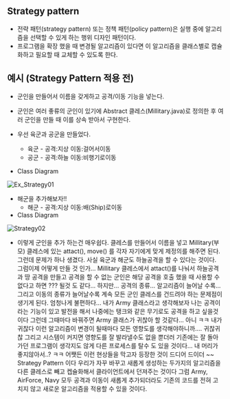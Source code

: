 ## Strategy pattern

- 전략 패턴(strategy pattern) 또는 정책 패턴(policy pattern)은 실행 중에 알고리즘을 선택할 수 있게 하는 행위 디자인 패턴이다.
- 프로그램을 확장 했을 때 변경될 알고리즘이 있다면 이 알고리즘을 클래스별로 캡슐화하고 필요할 때 교체할 수 있도록 한다.

## 예시 (Strategy Pattern 적용 전)

- 군인을 만들어서 이름을 갖게하고 공격/이동 기능을 넣는다.
- 군인은 여러 좋류의 군인이 있기에 Abstract 클레스(Millitary.java)로 정의한 후 여러 군인을 만들 때 이를 상속 받아서 구현한다.
- 우선 육군과 공군을 만들었다.
  - 육군 - 공격:지상  이동:걸어서이동    
  - 공군 - 공격:하늘  이동:비행기로이동    

- Class Diagram

![Ex_Strategy01](https://user-images.githubusercontent.com/31425312/59021442-c4c8cd00-8886-11e9-811b-e2395937ac67.PNG)

- 해군을 추가해보자!!
  - 해군 - 공격:지상  이동:배(Ship)로이동
- Class Diagram

![Strategy02](https://user-images.githubusercontent.com/31425312/59023090-fee79e00-8889-11e9-98c6-22790021ba2e.PNG)

- 이렇게 군인을 추가 하는건 매우쉽다. 클레스를 만들어서 이름을 넣고 Millitary(부모) 클레스에 있는 attact(), move() 를 각자 자기에게 맞게 제정의를 해주면 된다.
  그런데 문제가 하나 생겼다. 사실 육군과 해군도 하늘공격을 할 수 있다는 것이다.   그럼이제 어떻게 만들 것 인가... Millitary 클레스에서 attact()를 나눠서 하늘공격과
  땅 공격을 만들고 공격을 할 수 없는 군인은 해당 공격을 호출 했을 때 사용할 수 없다고 하면 ??? 될것 도 같다... 하지만... 공격의 종류... 알고리즘이 늘어날 수록...
  그리고 이동의 종류가 늘어날수록 계속 모든 군인 클레스를 건드려야 하는 문제점이 생기게 된다.  엄청나게 불편하다...
  내가 Army 클래스라고 생각해보자 나는 공격이라는 기능이 있고 발전을 해서 나중에는 탱크와 같은 무기로도 공격을 하고 싶을것이다 그런데 그때마다 바꿔주면
  Army 클래스가 귀찮아 할 것같다... 아니 ㅋㅋ 내가 귀찮다 이런 알고리즘이 변경이 될때마다 모든 영향도를 생각해야하니까.... 귀찮귀찮 그리고 시스템이 커지면
  영향도를 잘 발라낼수도 없을 뿐더러 기존에는 잘 돌아가던 프로그램이 생각지도 않게 다른 프로세스를 탈수 도 있을 것이다... 내 머리가 좋지않아서..? ㅋㅋ
  어쨋든 이런 현상들을 막고자 등장한 것이 드디어 드이더 ~~ Strategy Pattern 이다 우리가 자꾸 바꾸고 새롭게 생성하는 두가지의 알고리즘을 다른 클레스로
  빼고 켑슐화해서 클라이언트에서 던져주는 것이다  그럼 Army, AirForce, Navy 모두 공격과 이동이 새롭게 추가되더라도 기존의 코드를 전혀 고치지 않고
  새로운 알고리즘을 적용할 수 있을 것이다.

